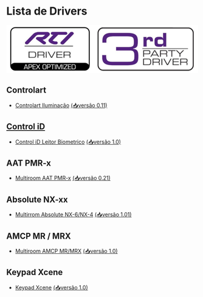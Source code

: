 # Lista de Drivers

![img](https://raw.githubusercontent.com/Matioliflavio/RTI-Drivers/master/RTIDriver3rdParty.png)



## Controlart
- [Controlart Iluminação](https://matioliflavio.github.io/RTI-Drivers/Controlart.html)         [(📥versão 0.11)](https://github.com/Matioliflavio/RTI-Drivers/raw/master/ControlArt%20v0.11.rtidriver)

## [Control iD](https://matioliflavio.github.io/Controlart)
- [Control iD Leitor Biometrico](https://matioliflavio.github.io/Controlart)  [(📥versão 1.0)](https://github.com/Matioliflavio/RTI-Drivers/raw/master/Control_ID%20v1.0.rtidriver)

## AAT PMR-x
- [Multiroom AAT PMR-x](https://matioliflavio.github.io/controlart)           [(📥versão 0.21)](https://github.com/Matioliflavio/RTI-Drivers/raw/master/AAT%20PMR-x%20V0.21.rtidriver)

## Absolute NX-xx
- [Multirrom Absolute NX-6/NX-4](https://matioliflavio.github.io)  [(📥versão 1.01)](https://github.com/Matioliflavio/RTI-Drivers/raw/master/Absolute%20NX-xx%20v1.01.rtidriver)

## AMCP MR / MRX
- [Multiroom AMCP MR/MRX](https://matioliflavio.github.io)         [(📥versão 1.0)](https://github.com/Matioliflavio/RTI-Drivers/raw/master/AMCP%20-%20MR-MRX%20Series%20v1.00.rtidriver)

## Keypad Xcene
- [Keypad Xcene](https://matioliflavio.github.io)                  [(📥versão 1.0)](https://github.com/Matioliflavio/RTI-Drivers/raw/master/Xcene%20Keypad%20V1.0.rtidriver)




<!--
```markdown
Syntax highlighted code block

# Header 1
## Header 2
### Header 3

- Bulleted
- List

1. Numbered
2. List

**Bold** and _Italic_ and `Code` text

[Link](url) and ![Image](src)
```
-->